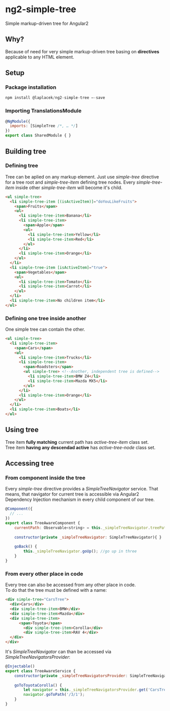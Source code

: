 # ng2-simple-tree
Simple markup-driven tree for Angular2


## Why?
Because of need for very simple markup-driven tree basing on **directives** applicable to any HTML element.




## Setup
### Package installation
```javascript
npm install @laplacek/ng2-simple-tree –-save
```


### Importing TranslationsModule
```javascript
@NgModule({
  imports: [SimpleTree /*, … */]
})
export class SharedModule { }
```



## Building tree

### Defining tree
Tree can be aplied on any markup element. Just use *simple-tree* directive for a tree root and *simple-tree-item* defining tree nodes.
Every *simple-tree-item* inside other *simple-tree-item* will become it's child.

```html
<ul simple-tree>
  <li simple-tree-item [(isActiveItem)]="doYouLikeFruits">
    <span>Fruits</span>
    <ul>
      <li simple-tree-item>Banana</li>
      <li simple-tree-item>
        <span>Apple</span>
        <ul>
          <li simple-tree-item>Yellow</li>
          <li simple-tree-item>Red</li>
        </ul>
      </li>
      <li simple-tree-item>Orange</li>
    </ul>
  </li>
  <li simple-tree-item [isActiveItem]="true">
    <span>Vegetables</span>
    <ul>
      <li simple-tree-item>Tomato</li>
      <li simple-tree-item>Carrot</li>
    </ul>
  </li>
  <li simple-tree-item>No children item</li>
</ul>
```



### Defining one tree inside another
One simple tree can contain the other.

```html
<ul simple-tree>
  <li simple-tree-item>
    <span>Cars</span>
    <ul>
      <li simple-tree-item>Trucks</li>
      <li simple-tree-item>
        <span>Roadsters</span>
        <ul simple-tree> <!--Another, independent tree is defined-->
          <li simple-tree-item>BMW Z4</li>
          <li simple-tree-item>Mazda MX5</li>
        </ul>
      </li>
      <li simple-tree-item>Orange</li>
    </ul>
  </li>
  <li simple-tree-item>Boats</li>
</ul>
```

## Using tree
Tree item **fully matching** current path has *active-tree-item* class set.  
Tree item **having any descendad active** has *active-tree-node* class set.

## Accessing tree

### From component inside the tree
Every *simple-tree* directive provides a *SimpleTreeNavigator* service. That means, that navigator for current tree is accessible via Angular2 Dependency Injection mechanism in every child component of our tree.
```javascript
@Component({
  // ...
})
export class TreeAwareComponent {
    currentPath: Observable<string> = this._simpleTreeNavigator.treePath;  //observable with current path
    
    constructor(private _simpleTreeNavigator: SimpleTreeNavigator){ }
    
    goBack() {
        this._simpleTreeNavigator.goUp(); //go up in three
    }
}
```

### From every other place in code
Every tree can also be accessed from any other place in code.  
To do that the tree must be defined with a name:
```html
<div simple-tree="CarsTree">
  <div>Cars</div>
  <div simple-tree-item>BMW</div>
  <div simple-tree-item>Mazda</div>
  <div simple-tree-item>
      <span>Toyota</span>
        <div simple-tree-item>Corolla</div>
        <div simple-tree-item>RAV 4</div>
  </div>    
</div>
```


It's *SimpleTreeNavigator* can than be accessed via *SimpleTreeNavigatorsProvider*:
```javascript
@Injectable()
export class TreeAwareService {
    constructor(private _simpleTreeNavigatorsProvider: SimpleTreeNavigatorsProvider){ }
    
    goToToyotaCorolla() {
        let navigator = this._simpleTreeNavigatorsProvider.get('CarsTree');
        navigator.goToPath('/3/1');
    }
}
```